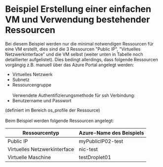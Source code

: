 # Beispiel Erstellung einer einfachen VM und Verwendung bestehender Ressourcen
Bei diesem Beispiel werden nur die minimal notwendigen Ressourcen für eine VM erstellt, dies sind die 3 Ressourcen "Public IP", "Virtuelles Netzwerkinterface" und die VM selbst (weiter unten in Tabelle noch detaillierter aufgelistet). Dies bedingt allerdings, dass folgende Ressourcen vorgängig z.B. manuell über das Azure Portal angelegt werden:
- Virtuelles Netzwerk
- Subnetz
- Ressourcengruppe
<br /><br />
Verwendete Authentifizierungsmethode für ssh Verbindung:
- Benutzername und Passwort

(definiert im Bereich os_profile der Ressource)
<br /><br />
Beim Beispiel werden folgende Ressourcen angelegt:

| Ressourcentyp | Azure-Name des Beispiels |
| ------------- | ------------------------ |
| Public IP | myPublicIP02-test |
| Virtuelles Netzwerkinterface | nic-test |
| Virtuelle Maschine | testDroplet01 |